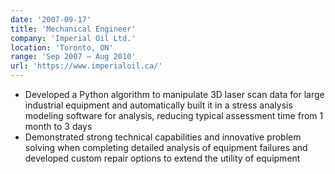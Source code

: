 ```yaml
---
date: '2007-09-17'
title: 'Mechanical Engineer'
company: 'Imperial Oil Ltd.'
location: 'Toronto, ON'
range: 'Sep 2007 – Aug 2010'
url: 'https://www.imperialoil.ca/'
---
```


- Developed a Python algorithm to manipulate 3D laser scan data for large industrial equipment and automatically built it in a stress analysis modeling software for analysis, reducing typical assessment time from 1 month to 3 days
- Demonstrated strong technical capabilities and innovative problem solving when completing detailed analysis of equipment failures and developed custom repair options to extend the utility of equipment
